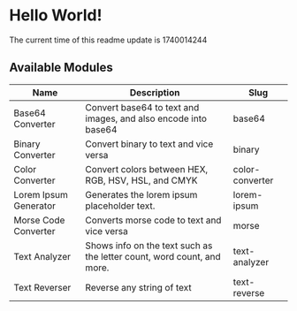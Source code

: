# Hello World!

The current time of this readme update is 1740014244

## Available Modules

| Name | Description | Slug |
| --- | --- | --- |
| Base64 Converter | Convert base64 to text and images, and also encode into base64 | base64 |
| Binary Converter | Convert binary to text and vice versa | binary |
| Color Converter | Convert colors between HEX, RGB, HSV, HSL, and CMYK | color-converter |
| Lorem Ipsum Generator | Generates the lorem ipsum placeholder text. | lorem-ipsum |
| Morse Code Converter | Converts morse code to text and vice versa | morse |
| Text Analyzer | Shows info on the text such as the letter count, word count, and more. | text-analyzer |
| Text Reverser | Reverse any string of text | text-reverse |

